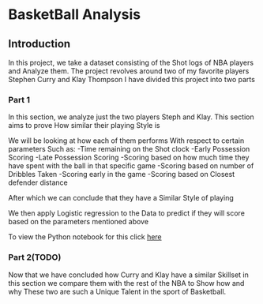 # BasketBall Analysis

## Introduction

In this project, we take a dataset consisting of the Shot logs of NBA players and Analyze them. 
The project revolves around two of my favorite players Stephen Curry and Klay Thompson 
I have divided this project into two parts


### Part 1
In this section, we analyze just the two players Steph and Klay.
This section aims to prove How similar their playing Style is

We will be looking at how each of them performs With respect to certain parameters Such as:
    -Time remaining on the Shot clock
    -Early Possession Scoring
    -Late Possession Scoring
    -Scoring based on how much time they have spent with the ball in that specific game
    -Scoring based on number of Dribbles Taken
    -Scoring early in the game
    -Scoring based on Closest defender distance

After which we  can conclude that they have a Similar Style of playing 

We then apply Logistic regression to the Data to predict if they will score based on the parameters mentioned above

To view the  Python notebook for this click [here](https://github.com/hari9-9/Basketball-analysis/blob/master/Curry_Vs_Klay.ipynb)



### Part 2(TODO)

Now that we have concluded how Curry and Klay have a similar Skillset in this section we compare them with the rest of the NBA to Show how and why These two are such a Unique Talent in the sport of Basketball.
